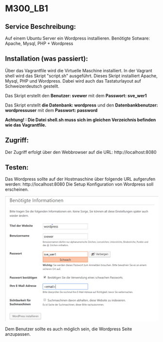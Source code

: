 # M300_LB1

## Service Beschreibung:
Auf einem Ubuntu Server ein Wordpress installieren.
Benötigte Sotware: Apache, Mysql, PHP + Wordpress

## Installation (was passiert):
Über das Vagrantfile wird die Virtuelle Maschine installiert.
In der Vagrant shell wird das Skript "script.sh" ausgeführt.
Dieses Skript installiert Apache, Mysql, PHP und Wordpress. Dabei wird auch das Tastaturlayout auf Schweizerdeutsch gestellt.

Das Skript erstellt den **Benutzer: svewer** mit dem **Passwort: sve_wer1**

Das Skript erstellt **die Datenbank: wordpress** und den **Datenbankbenutzer: wordpressuser** mit dem **Passwort: password**

**Achtung! : Die Datei shell.sh muss sich im gleichen Verzeichnis befinden wie das Vagrantfile.**

## Zugriff:
Der Zugriff erfolgt über den Webbrowser auf die URL: http://localhost:8080

## Testen:
Das Wordpress sollte auf der Hostmaschine über folgende URL aufgerufen werden: http://localhost:8080
Die Setup Konfiguration von Wordpress soll erscheinen.

![wordpress](https://github.com/xxSvenxx/M300_LB1/blob/master/wordpress.PNG)

Dem Benutzer sollte es auch möglich sein, die Wordpress Seite anzupassen.
